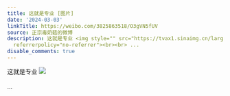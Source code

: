 ```yaml
---
title: 这就是专业 [图片]
date: '2024-03-03'
linkTitle: https://weibo.com/3825863518/O3gVN5fUV
source: 正宗毒奶菇的微博
description: 这就是专业 <img style="" src="https://tvax1.sinaimg.cn/large/e40a0b5egy1hndn2vape8j20a002iaai.jpg"
  referrerpolicy="no-referrer"><br><br> ...
disable_comments: true
---
```

这就是专业 <img style="" src="https://tvax1.sinaimg.cn/large/e40a0b5egy1hndn2vape8j20a002iaai.jpg" referrerpolicy="no-referrer"><br><br> ...